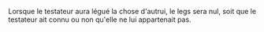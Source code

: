   
 Lorsque le testateur aura légué la chose d'autrui, le legs sera nul, soit que le testateur ait connu ou non qu'elle ne lui appartenait pas.  

  
